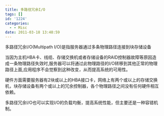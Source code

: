 ```yaml
---
title: 多路径冗余I/O
tags: []
id: '1224'
categories:
  - - Misc
date: 2011-03-18 13:48:59
---
```


多路径冗余I/O(Multipath I/O)是指服务器通过多条物理路径连接到块存储设备
<!-- more -->
当因为主机HBA卡、线缆、存储交换机或者存储设备的RAID控制器故障等原因造成一条物理路径失效时,服务器可以将通过此物理路径的I/O转移到其他正常的物理路径上面,应用程序不会觉察到这种改变，从而提高系统的可用性。

硬件方面需要服务器有2块或以上的HBA接口卡，网络上有两个或以上的存储交换机，块存储设备有两个或以上的冗余控制器，各个物理路径之间没有任何硬件相互依赖。

多路径冗余I/O也可以实现I/O的负载均衡，提高系统性能，但主要还是一种容错机制。